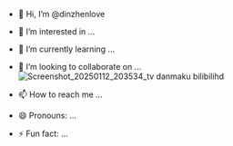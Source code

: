 - 👋 Hi, I’m @dinzhenlove
- 👀 I’m interested in ...
- 🌱 I’m currently learning ...
- 💞️ I’m looking to collaborate on ...![Screenshot_20250112_203534_tv danmaku bilibilihd](https://github.com/user-attachments/assets/1a416ec7-8f1c-424f-af7f-0898180273fe)

- 📫 How to reach me ...
- 😄 Pronouns: ...
- ⚡ Fun fact: ...

<!---
dinzhenlove/dinzhenlove is a ✨ special ✨ repository because its `README.md` (this file) appears on your GitHub profile.
You can click the Preview link to take a look at your changes.
--->
